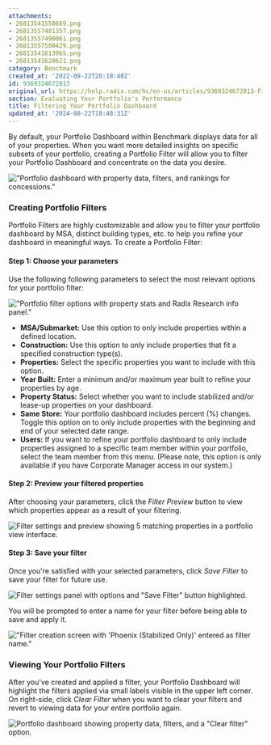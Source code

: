 ```yaml
---
attachments:
- 26813541558669.png
- 26813557481357.png
- 26813557490061.png
- 26813557500429.png
- 26813541613965.png
- 26813541620621.png
category: Benchmark
created_at: '2022-09-22T20:18:48Z'
id: 9369324672013
original_url: https://help.radix.com/hc/en-us/articles/9369324672013-Filtering-Your-Portfolio-Dashboard
section: Evaluating Your Portfolio's Performance
title: Filtering Your Portfolio Dashboard
updated_at: '2024-08-22T18:48:31Z'
---
```


By default, your Portfolio Dashboard within Benchmark displays data for all of your properties. When you want more detailed insights on specific subsets of your portfolio, creating a Portfolio Filter will allow you to filter your Portfolio Dashboard and concentrate on the data you desire.

!["Portfolio dashboard with property data, filters, and rankings for concessions."](attachments/26813541558669.png)

### Creating Portfolio Filters

Portfolio Filters are highly customizable and allow you to filter your portfolio dashboard by MSA, distinct building types, etc. to help you refine your dashboard in meaningful ways. To create a Portfolio Filter:

#### Step 1: Choose your parameters

Use the following following parameters to select the most relevant options for your portfolio filter:

!["Portfolio filter options with property stats and Radix Research info panel."](attachments/26813557481357.png)

* **MSA/Submarket:** Use this option to only include properties within a defined location.
* **Construction:** Use this option to only include properties that fit a specified construction type(s).
* **Properties:** Select the specific properties you want to include with this option.
* **Year Built:** Enter a minimum and/or maximum year built to refine your properties by age.
* **Property Status:** Select whether you want to include stabilized and/or lease-up properties on your dashboard.
* **Same Store:** Your portfolio dashboard includes percent (%) changes. Toggle this option on to only include properties with the beginning and end of your selected date range.
* **Users:** If you want to refine your portfolio dashboard to only include properties assigned to a specific team member within your portfolio, select the team member from this menu. (Please note, this option is only available if you have Corporate Manager access in our system.)

#### Step 2: Preview your filtered properties

After choosing your parameters, click the *Filter Preview* button to view which properties appear as a result of your filtering.

![Filter settings and preview showing 5 matching properties in a portfolio view interface.](attachments/26813557490061.png)

#### Step 3: Save your filter

Once you're satisfied with your selected parameters, click *Save Filter* to save your filter for future use.

![Filter settings panel with options and "Save Filter" button highlighted.](attachments/26813557500429.png)

You will be prompted to enter a name for your filter before being able to save and apply it.

!["Filter creation screen with 'Phoenix (Stabilized Only)' entered as filter name."](attachments/26813541613965.png)

### Viewing Your Portfolio Filters

After you've created and applied a filter, your Portfolio Dashboard will highlight the filters applied via small labels visible in the upper left corner. On right-side, click *Clear Filter* when you want to clear your filters and revert to viewing data for your entire portfolio again.

![Portfolio dashboard showing property data, filters, and a "Clear filter" option.](attachments/26813541620621.png)